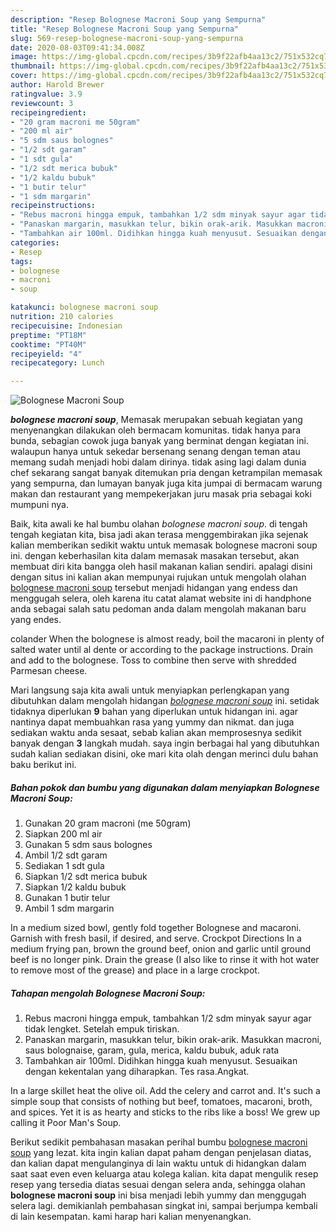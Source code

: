 ```yaml
---
description: "Resep Bolognese Macroni Soup yang Sempurna"
title: "Resep Bolognese Macroni Soup yang Sempurna"
slug: 569-resep-bolognese-macroni-soup-yang-sempurna
date: 2020-08-03T09:41:34.008Z
image: https://img-global.cpcdn.com/recipes/3b9f22afb4aa13c2/751x532cq70/bolognese-macroni-soup-foto-resep-utama.jpg
thumbnail: https://img-global.cpcdn.com/recipes/3b9f22afb4aa13c2/751x532cq70/bolognese-macroni-soup-foto-resep-utama.jpg
cover: https://img-global.cpcdn.com/recipes/3b9f22afb4aa13c2/751x532cq70/bolognese-macroni-soup-foto-resep-utama.jpg
author: Harold Brewer
ratingvalue: 3.9
reviewcount: 3
recipeingredient:
- "20 gram macroni me 50gram"
- "200 ml air"
- "5 sdm saus bolognes"
- "1/2 sdt garam"
- "1 sdt gula"
- "1/2 sdt merica bubuk"
- "1/2 kaldu bubuk"
- "1 butir telur"
- "1 sdm margarin"
recipeinstructions:
- "Rebus macroni hingga empuk, tambahkan 1/2 sdm minyak sayur agar tidak lengket. Setelah empuk tiriskan."
- "Panaskan margarin, masukkan telur, bikin orak-arik. Masukkan macroni, saus bolognaise, garam, gula, merica, kaldu bubuk, aduk rata"
- "Tambahkan air 100ml. Didihkan hingga kuah menyusut. Sesuaikan dengan kekentalan yang diharapkan. Tes rasa.Angkat."
categories:
- Resep
tags:
- bolognese
- macroni
- soup

katakunci: bolognese macroni soup 
nutrition: 210 calories
recipecuisine: Indonesian
preptime: "PT18M"
cooktime: "PT40M"
recipeyield: "4"
recipecategory: Lunch

---
```



![Bolognese Macroni Soup](https://img-global.cpcdn.com/recipes/3b9f22afb4aa13c2/751x532cq70/bolognese-macroni-soup-foto-resep-utama.jpg)

<b><i>bolognese macroni soup</i></b>, Memasak merupakan sebuah kegiatan yang menyenangkan dilakukan oleh bermacam komunitas. tidak hanya para bunda, sebagian cowok juga banyak yang berminat dengan kegiatan ini. walaupun hanya untuk sekedar bersenang senang dengan teman atau memang sudah menjadi hobi dalam dirinya. tidak asing lagi dalam dunia chef sekarang sangat banyak ditemukan pria dengan ketrampilan memasak yang sempurna, dan lumayan banyak juga kita jumpai di bermacam warung makan dan restaurant yang mempekerjakan juru masak pria sebagai koki mumpuni nya.

Baik, kita awali ke hal bumbu olahan <i>bolognese macroni soup</i>. di tengah tengah kegiatan kita, bisa jadi akan terasa menggembirakan jika sejenak kalian memberikan sedikit waktu untuk memasak bolognese macroni soup ini. dengan keberhasilan kita dalam memasak masakan tersebut, akan membuat diri kita bangga oleh hasil makanan kalian sendiri. apalagi disini dengan situs ini kalian akan mempunyai rujukan untuk mengolah olahan <u>bolognese macroni soup</u> tersebut menjadi hidangan yang endess dan menggugah selera, oleh karena itu catat alamat website ini di handphone anda sebagai salah satu pedoman anda dalam mengolah makanan baru yang endes.

colander When the bolognese is almost ready, boil the macaroni in plenty of salted water until al dente or according to the package instructions. Drain and add to the bolognese. Toss to combine then serve with shredded Parmesan cheese.


Mari langsung saja kita awali untuk menyiapkan perlengkapan yang dibutuhkan dalam mengolah hidangan <u><i>bolognese macroni soup</i></u> ini. setidak tidaknya diperlukan <b>9</b> bahan yang diperlukan untuk hidangan ini. agar nantinya dapat membuahkan rasa yang yummy dan nikmat. dan juga sediakan waktu anda sesaat, sebab kalian akan memprosesnya sedikit banyak dengan <b>3</b> langkah mudah. saya ingin berbagai hal yang dibutuhkan sudah kalian sediakan disini, oke mari kita olah dengan merinci dulu bahan baku berikut ini.

<!--inarticleads1-->

##### Bahan pokok dan bumbu yang digunakan dalam menyiapkan Bolognese Macroni Soup:

1. Gunakan 20 gram macroni (me 50gram)
1. Siapkan 200 ml air
1. Gunakan 5 sdm saus bolognes
1. Ambil 1/2 sdt garam
1. Sediakan 1 sdt gula
1. Siapkan 1/2 sdt merica bubuk
1. Siapkan 1/2 kaldu bubuk
1. Gunakan 1 butir telur
1. Ambil 1 sdm margarin


In a medium sized bowl, gently fold together Bolognese and macaroni. Garnish with fresh basil, if desired, and serve. Crockpot Directions In a medium frying pan, brown the ground beef, onion and garlic until ground beef is no longer pink. Drain the grease (I also like to rinse it with hot water to remove most of the grease) and place in a large crockpot. 

<!--inarticleads2-->

##### Tahapan mengolah Bolognese Macroni Soup:

1. Rebus macroni hingga empuk, tambahkan 1/2 sdm minyak sayur agar tidak lengket. Setelah empuk tiriskan.
1. Panaskan margarin, masukkan telur, bikin orak-arik. Masukkan macroni, saus bolognaise, garam, gula, merica, kaldu bubuk, aduk rata
1. Tambahkan air 100ml. Didihkan hingga kuah menyusut. Sesuaikan dengan kekentalan yang diharapkan. Tes rasa.Angkat.


In a large skillet heat the olive oil. Add the celery and carrot and. It&#39;s such a simple soup that consists of nothing but beef, tomatoes, macaroni, broth, and spices. Yet it is as hearty and sticks to the ribs like a boss! We grew up calling it Poor Man&#39;s Soup. 

Berikut sedikit pembahasan masakan perihal bumbu <u>bolognese macroni soup</u> yang lezat. kita ingin kalian dapat paham dengan penjelasan diatas, dan kalian dapat mengulanginya di lain waktu untuk di hidangkan dalam saat saat even even keluarga atau kolega kalian. kita dapat mengulik resep resep yang tersedia diatas sesuai dengan selera anda, sehingga olahan <b>bolognese macroni soup</b> ini bisa menjadi lebih yummy dan menggugah selera lagi. demikianlah pembahasan singkat ini, sampai berjumpa kembali di lain kesempatan. kami harap hari kalian menyenangkan.
